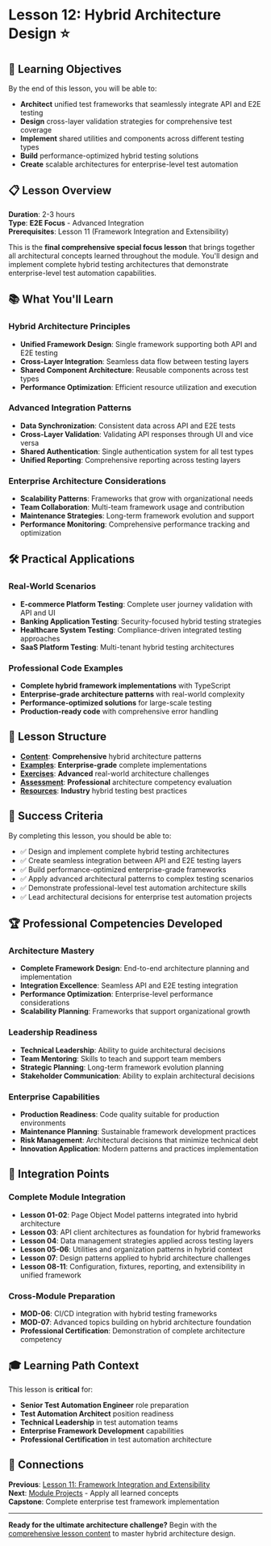 # Lesson 12: Hybrid Architecture Design ⭐

## 🎯 Learning Objectives

By the end of this lesson, you will be able to:
- **Architect** unified test frameworks that seamlessly integrate API and E2E testing
- **Design** cross-layer validation strategies for comprehensive test coverage
- **Implement** shared utilities and components across different testing types
- **Build** performance-optimized hybrid testing solutions
- **Create** scalable architectures for enterprise-level test automation

## 📋 Lesson Overview

**Duration**: 2-3 hours  
**Type**: **E2E Focus** - Advanced Integration  
**Prerequisites**: Lesson 11 (Framework Integration and Extensibility)

This is the **final comprehensive special focus lesson** that brings together all architectural concepts learned throughout the module. You'll design and implement complete hybrid testing architectures that demonstrate enterprise-level test automation capabilities.

## 📚 What You'll Learn

### **Hybrid Architecture Principles**
- **Unified Framework Design**: Single framework supporting both API and E2E testing
- **Cross-Layer Integration**: Seamless data flow between testing layers
- **Shared Component Architecture**: Reusable components across test types
- **Performance Optimization**: Efficient resource utilization and execution

### **Advanced Integration Patterns**
- **Data Synchronization**: Consistent data across API and E2E tests
- **Cross-Layer Validation**: Validating API responses through UI and vice versa
- **Shared Authentication**: Single authentication system for all test types
- **Unified Reporting**: Comprehensive reporting across testing layers

### **Enterprise Architecture Considerations**
- **Scalability Patterns**: Frameworks that grow with organizational needs
- **Team Collaboration**: Multi-team framework usage and contribution
- **Maintenance Strategies**: Long-term framework evolution and support
- **Performance Monitoring**: Comprehensive performance tracking and optimization

## 🛠️ Practical Applications

### **Real-World Scenarios**
- **E-commerce Platform Testing**: Complete user journey validation with API and UI
- **Banking Application Testing**: Security-focused hybrid testing strategies
- **Healthcare System Testing**: Compliance-driven integrated testing approaches
- **SaaS Platform Testing**: Multi-tenant hybrid testing architectures

### **Professional Code Examples**
- **Complete hybrid framework implementations** with TypeScript
- **Enterprise-grade architecture patterns** with real-world complexity
- **Performance-optimized solutions** for large-scale testing
- **Production-ready code** with comprehensive error handling

## 📁 Lesson Structure

- **[Content](content.md)**: **Comprehensive** hybrid architecture patterns
- **[Examples](examples/)**: **Enterprise-grade** complete implementations
- **[Exercises](exercises/)**: **Advanced** real-world architecture challenges
- **[Assessment](assessment.md)**: **Professional** architecture competency evaluation
- **[Resources](resources.md)**: **Industry** hybrid testing best practices

## 🎯 Success Criteria

By completing this lesson, you should be able to:
- ✅ Design and implement complete hybrid testing architectures
- ✅ Create seamless integration between API and E2E testing layers
- ✅ Build performance-optimized enterprise-grade frameworks
- ✅ Apply advanced architectural patterns to complex testing scenarios
- ✅ Demonstrate professional-level test automation architecture skills
- ✅ Lead architectural decisions for enterprise test automation projects

## 🏆 Professional Competencies Developed

### **Architecture Mastery**
- **Complete Framework Design**: End-to-end architecture planning and implementation
- **Integration Excellence**: Seamless API and E2E testing integration
- **Performance Optimization**: Enterprise-level performance considerations
- **Scalability Planning**: Frameworks that support organizational growth

### **Leadership Readiness**
- **Technical Leadership**: Ability to guide architectural decisions
- **Team Mentoring**: Skills to teach and support team members
- **Strategic Planning**: Long-term framework evolution planning
- **Stakeholder Communication**: Ability to explain architectural decisions

### **Enterprise Capabilities**
- **Production Readiness**: Code quality suitable for production environments
- **Maintenance Planning**: Sustainable framework development practices
- **Risk Management**: Architectural decisions that minimize technical debt
- **Innovation Application**: Modern patterns and practices implementation

## 🔗 Integration Points

### **Complete Module Integration**
- **Lesson 01-02**: Page Object Model patterns integrated into hybrid architecture
- **Lesson 03**: API client architectures as foundation for hybrid frameworks
- **Lesson 04**: Data management strategies applied across testing layers
- **Lesson 05-06**: Utilities and organization patterns in hybrid context
- **Lesson 07**: Design patterns applied to hybrid architecture challenges
- **Lesson 08-11**: Configuration, fixtures, reporting, and extensibility in unified framework

### **Cross-Module Preparation**
- **MOD-06**: CI/CD integration with hybrid testing frameworks
- **MOD-07**: Advanced topics building on hybrid architecture foundation
- **Professional Certification**: Demonstration of complete architecture competency

## 🎓 Learning Path Context

This lesson is **critical** for:
- **Senior Test Automation Engineer** role preparation
- **Test Automation Architect** position readiness
- **Technical Leadership** in test automation teams
- **Enterprise Framework Development** capabilities
- **Professional Certification** in test automation architecture

## 🔗 Connections

**Previous**: [Lesson 11: Framework Integration and Extensibility](../lesson-11-framework-integration-extensibility/)  
**Next**: [Module Projects](../../projects/) - Apply all learned concepts  
**Capstone**: Complete enterprise test framework implementation

---

**Ready for the ultimate architecture challenge?** Begin with the [comprehensive lesson content](content.md) to master hybrid architecture design.